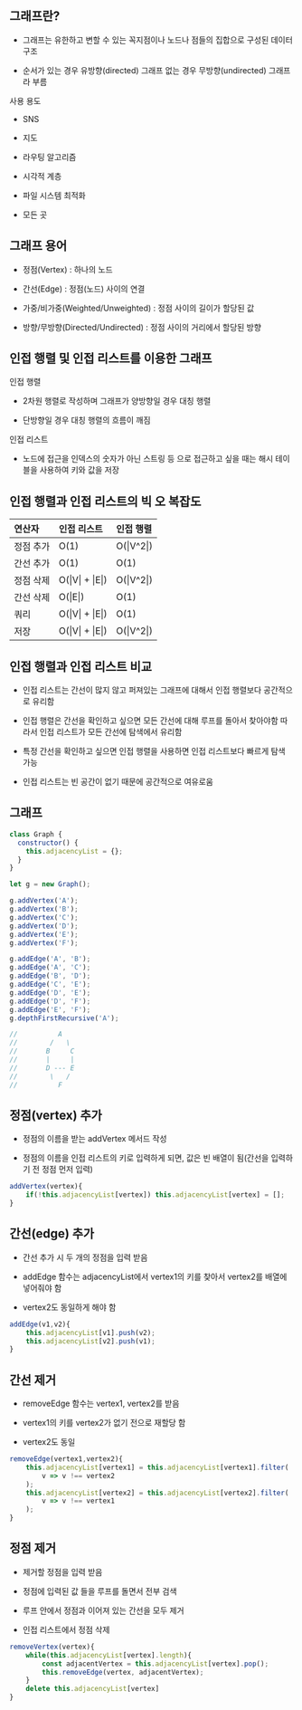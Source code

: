 ## 그래프란?

- 그래프는 유한하고 변할 수 있는 꼭지점이나 노드나 점들의 집합으로 구성된 데이터 구조

- 순서가 있는 경우 유방향(directed) 그래프 없는 경우 무방향(undirected) 그래프라 부름

사용 용도

- SNS

- 지도

- 라우팅 알고리즘

- 시각적 계층

- 파일 시스템 최적화

- 모든 곳

## 그래프 용어

- 정점(Vertex) : 하나의 노드

- 간선(Edge) : 정점(노드) 사이의 연결

- 가중/비가중(Weighted/Unweighted) : 정점 사이의 길이가 할당된 값

- 방향/무방향(Directed/Undirected) : 정점 사이의 거리에서 할당된 방향

## 인접 행렬 및 인접 리스트를 이용한 그래프

인접 행렬

- 2차원 행렬로 작성하며 그래프가 양방향일 경우 대칭 행렬

- 단방향일 경우 대칭 행렬의 흐름이 깨짐

인접 리스트

- 노드에 접근을 인덱스의 숫자가 아닌 스트링 등 으로 접근하고 싶을 때는 해시 테이블을 사용하여 키와 값을 저장

## 인접 행렬과 인접 리스트의 빅 오 복잡도

| 연산자    | 인접 리스트      | 인접 행렬  |
| :-------- | :--------------- | :--------- |
| 정점 추가 | O(1)             | O(\|V^2\|) |
| 간선 추가 | O(1)             | O(1)       |
| 정점 삭제 | O(\|V\| + \|E\|) | O(\|V^2\|) |
| 간선 삭제 | O(\|E\|)         | O(1)       |
| 쿼리      | O(\|V\| + \|E\|) | O(1)       |
| 저장      | O(\|V\| + \|E\|) | O(\|V^2\|) |

## 인접 행렬과 인접 리스트 비교

- 인접 리스트는 간선이 많지 않고 퍼져있는 그래프에 대해서 인접 행렬보다 공간적으로 유리함

- 인접 행렬은 간선을 확인하고 싶으면 모든 간선에 대해 루프를 돌아서 찾아야함 따라서 인접 리스트가 모든 간선에 탐색에서 유리함

- 특정 간선을 확인하고 싶으면 인접 행렬을 사용하면 인접 리스트보다 빠르게 탐색 가능

- 인접 리스트는 빈 공간이 없기 때문에 공간적으로 여유로움

## 그래프

```js
class Graph {
  constructor() {
    this.adjacencyList = {};
  }
}

let g = new Graph();

g.addVertex('A');
g.addVertex('B');
g.addVertex('C');
g.addVertex('D');
g.addVertex('E');
g.addVertex('F');

g.addEdge('A', 'B');
g.addEdge('A', 'C');
g.addEdge('B', 'D');
g.addEdge('C', 'E');
g.addEdge('D', 'E');
g.addEdge('D', 'F');
g.addEdge('E', 'F');
g.depthFirstRecursive('A');

//          A
//        /   \
//       B     C
//       |     |
//       D --- E
//        \   /
//          F
```

## 정점(vertex) 추가

- 정점의 이름을 받는 addVertex 메서드 작성

- 정점의 이름을 인접 리스트의 키로 입력하게 되면, 값은 빈 배열이 됨(간선을 입력하기 전 정점 먼저 입력)

```js
addVertex(vertex){
    if(!this.adjacencyList[vertex]) this.adjacencyList[vertex] = [];
}
```

## 간선(edge) 추가

- 간선 추가 시 두 개의 정점을 입력 받음

- addEdge 함수는 adjacencyList에서 vertex1의 키를 찾아서 vertex2를 배열에 넣어줘야 함

- vertex2도 동일하게 해야 함

```js
addEdge(v1,v2){
    this.adjacencyList[v1].push(v2);
    this.adjacencyList[v2].push(v1);
}
```

## 간선 제거

- removeEdge 함수는 vertex1, vertex2를 받음

- vertex1의 키를 vertex2가 없기 전으로 재할당 함

- vertex2도 동일

```js
removeEdge(vertex1,vertex2){
    this.adjacencyList[vertex1] = this.adjacencyList[vertex1].filter(
        v => v !== vertex2
    );
    this.adjacencyList[vertex2] = this.adjacencyList[vertex2].filter(
        v => v !== vertex1
    );
}
```

## 정점 제거

- 제거할 정점을 입력 받음

- 정점에 입력된 값 들을 루프를 돌면서 전부 검색

- 루프 안에서 정점과 이어져 있는 간선을 모두 제거

- 인접 리스트에서 정점 삭제

```js
removeVertex(vertex){
    while(this.adjacencyList[vertex].length){
        const adjacentVertex = this.adjacencyList[vertex].pop();
        this.removeEdge(vertex, adjacentVertex);
    }
    delete this.adjacencyList[vertex]
}
```
